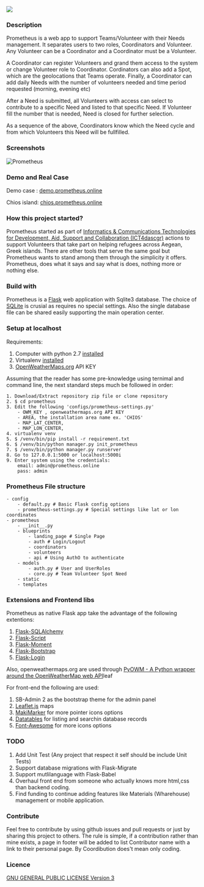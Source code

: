 
![](http://chios.prometheus.online/static/imgs/logo-prometheus.png)


### Description
Prometheus is a web app to support Teams/Volunteer with their Needs management. It separates users to two roles, Coordinators and Volunteer. Any Volunteer can be a Coordinator and a Coordinator must be a Volunteer. 

A Coordinator can register Volunteers and grand them access to the system or change Volunteer role to Coordinator. Cordinators can also add a Spot, which are the geolocations that Teams operate. Finally, a Coordinator can add daily Needs with the number of volunteers needed and time period requested (morning, evening etc)

After a Need is submitted, all Volunteers with access can select to contribute to a specific Need and listed to that specific Need. If Volunteer fill the number that is needed, Need is closed for further selection. 

As a sequence of the above, Coordinators know which the Need cycle and from which Volunteers this Need will be fullfilled.

### Screenshots

![Prometheus](http://fuzzyelements.com/static/img/prometheusScreenShot.png)


### Demo and Real Case

Demo case : [demo.prometheus.online](http://demo.prometheus.online/)

Chios island: [chios.prometheus.online](http://chios.prometheus.online/)

### How this project started?
Prometheus started as part of [Informatics & Communications Technologies for Development, Aid, Support and Collaboration (ICT4dascgr)](http://groupspaces.com/ICT4dascgr/) actions to support Volunteers that take part on helping refugees across Aegean, Greek islands. There are other tools that serve the same goal but Prometheus wants to stand among them through the simplicity it offers. Prometheus, does what it says and say what is does, nothing more or nothing else.

### Build with
Prometheus is a [Flask](http://flask.pocoo.org/) web application with Sqlite3 database. The choice of [SQLite](https://www.sqlite.org/) is crusial as requires no special settings. Also the single database file can be shared easily supporting the main operation center. 

### Setup at localhost 

Requirements:

1. Computer with python 2.7 [installed](http://docs.python-guide.org/en/latest/starting/installation/)
2. Virtualenv [installed](http://docs.python-guide.org/en/latest/dev/virtualenvs/#virtualenvironments-ref)
3. [OpenWeatherMaps.org](http://openweathermap.org/api) API KEY

Assuming that the reader has some pre-knowledge using ternimal and command line, the next standard steps much be followed in order: 

	1. Download/Extract repository zip file or clone repository
	2. $ cd prometheus
	3. Edit the following 'configs/prometheus-settings.py'
		- OWM_KEY , openweathermaps.org API KEY
		- AREA, the installation area name ex. 'CHIOS'
		- MAP_LAT_CENTER,
		- MAP_LON_CENTER, 
	4. virtualenv venv
	5. $ /venv/bin/pip install -r requirement.txt
	6. $ /venv/bin/python manager.py init_prometheus
	7. $ /venv/bin/python manager.py runserver
	8. Go to 127.0.0.1:5000 or localhost:5000i
	9. Enter system using the credentials: 
	    email: admin@prometheus.online
	    pass: admin

### Prometheus File structure
	- config
		- default.py # Basic Flask config options
		- prometheus-settings.py # Special settings like lat or lon coordinates
	- prometheus
		- __init__.py 
		- blueprints
			- landing_page # Single Page 
			- auth # Login/Logout
			- coordinators 
			- volunteers 
			- api # Using AuthO to authenticate
		- models
			- auth.py # User and UserRoles
			- core.py # Team Volunteer Spot Need 
		- static
		- templates 

### Extensions and Frontend libs
Prometheus as native Flask app take the advantage of the following extentions:

1. [Flask-SQLAlchemy](http://flask-sqlalchemy.pocoo.org/2.1/)
2. [Flask-Script](https://flask-script.readthedocs.org/en/latest/)
3. [Flask-Moment](https://github.com/miguelgrinberg/Flask-Moment)
4. [Flask-Bootstrap](https://pythonhosted.org/Flask-Bootstrap/)
5. [Flask-Login](https://flask-login.readthedocs.org/en/latest/)

Also, openweathermaps.org are used through [PyOWM - A Python wrapper around the OpenWeatherMap web API](https://github.com/csparpa/pyowm)leaf

For front-end the following are used:

1. SB-Admin 2 as the bootstrap theme for the admin panel
2. [Leaflet.js](http://leafletjs.com/) maps
3. [MakiMarker](https://github.com/jseppi/Leaflet.MakiMarkers) for more pointer icons options
4. [Datatables](http://datatables.net/) for listing and searchin database records
5. [Font-Awesome](https://fortawesome.github.io/Font-Awesome/) for more icons options

### TODO

1. Add Unit Test (Any project that respect it self should be include Unit Tests)
2. Support database migrations with Flask-Migrate
3. Support mutlilanguage with Flask-Babel
4. Overhaul front end from someone who actually knows more html,css than backend coding.
5. Find funding to continue adding features like Materials (Wharehouse) management or mobile application.

### Contribute

Feel free to contribute by using github issues and pull requests or just by sharing this project to others. The rule is simple, if a contribution rather than mine exists, a page in footer will be added to list Contributor name with a link to their personal page. By Coordibution does't mean only coding.

### Licence 
[GNU GENERAL PUBLIC LICENSE Version 3](http://www.gnu.org/licenses/gpl-3.0.en.html)
